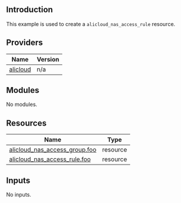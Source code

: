<!-- BEGIN_TF_DOCS -->
## Introduction

This example is used to create a `alicloud_nas_access_rule` resource.

## Providers

| Name | Version |
|------|---------|
| <a name="provider_alicloud"></a> [alicloud](#provider\_alicloud) | n/a |

## Modules

No modules.

## Resources

| Name | Type |
|------|------|
| [alicloud_nas_access_group.foo](https://registry.terraform.io/providers/aliyun/alicloud/latest/docs/resources/nas_access_group) | resource |
| [alicloud_nas_access_rule.foo](https://registry.terraform.io/providers/aliyun/alicloud/latest/docs/resources/nas_access_rule) | resource |

## Inputs

No inputs.
<!-- END_TF_DOCS -->    